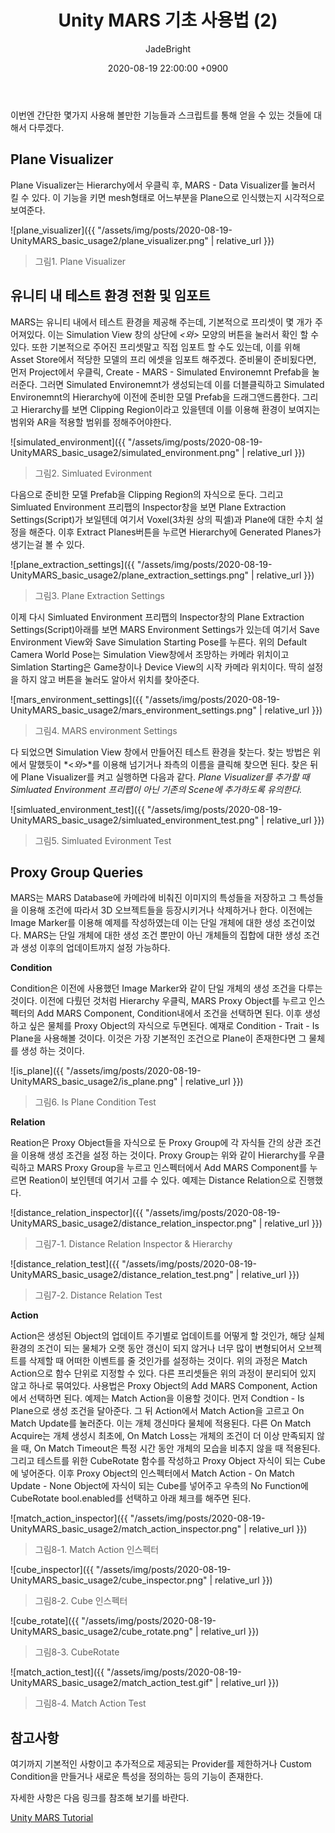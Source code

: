 ﻿---
title: Unity MARS 기초 사용법 (2)
author: JadeBright
date: 2020-08-19 22:00:00 +0900
categories: [Unity&C#, AR&VR]
tags: [Unity MARS]
---

이번엔 간단한 몇가지 사용해 볼만한 기능들과 스크립트를 통해 얻을 수 있는 것들에 대해서 다루겠다.

## Plane Visualizer

Plane Visualizer는 Hierarchy에서 우클릭 후, MARS - Data Visualizer를 눌러서 킬 수 있다.
이 기능을 키면 mesh형태로 어느부분을 Plane으로 인식했는지 시각적으로 보여준다.

![plane_visualizer]({{ "/assets/img/posts/2020-08-19-UnityMARS_basic_usage2/plane_visualizer.png" | relative_url }})
> 그림1. Plane Visualizer

## 유니티 내 테스트 환경 전환 및 임포트

MARS는 유니티 내에서 테스트 환경을 제공해 주는데, 기본적으로 프리셋이 몇 개가 주어져있다.
이는 Simulation View 창의 상단에 *<*와*>* 모양의 버튼을 눌러서 확인 할 수 있다.
또한 기본적으로 주어진 프리셋말고 직접 임포트 할 수도 있는데, 이를 위해 Asset Store에서 적당한 모델의 프리 에셋을 임포트 해주겠다.
준비물이 준비됬다면, 먼저 Project에서 우클릭, Create - MARS - Simulated Environemnt Prefab을 눌러준다.
그러면 Simulated Environemnt가 생성되는데 이를 더블클릭하고 Simulated Environemnt의 Hierarchy에 이전에 준비한 모델 Prefab을 드래그앤드롭한다.
그리고 Hierarchy를 보면 Clipping Region이라고 있을텐데 이를 이용해 환경이 보여지는 범위와 AR을 적용할 범위를 정해주어야한다.

![simulated_environment]({{ "/assets/img/posts/2020-08-19-UnityMARS_basic_usage2/simulated_environment.png" | relative_url }})
> 그림2. Simluated Evironment

다음으로 준비한 모델 Prefab을 Clipping Region의 자식으로 둔다. 그리고 Simluated Environment 프리팹의 Inspector창을 보면 Plane Extraction Settings(Script)가 보일텐데 여기서 Voxel(3차원 상의 픽셀)과 Plane에 대한 수치 설정을 해준다.
이후 Extract Planes버튼을 누르면 Hierarchy에 Generated Planes가 생기는걸 볼 수 있다. 

![plane_extraction_settings]({{ "/assets/img/posts/2020-08-19-UnityMARS_basic_usage2/plane_extraction_settings.png" | relative_url }})
> 그림3. Plane Extraction Settings

이제 다시  Simluated Environment 프리팹의 Inspector창의 Plane Extraction Settings(Script)아래를 보면 MARS Environment Settings가 있는데 여기서 Save Environment View와 Save Simulation Starting Pose를 누른다.
위의 Default Camera World Pose는 Simulation View창에서 조망하는 카메라 위치이고 Simlation Starting은 Game창이나 Device View의 시작 카메라 위치이다. 딱히 설정을 하지 않고 버튼을 눌러도 알아서 위치를 찾아준다.

![mars_environment_settings]({{ "/assets/img/posts/2020-08-19-UnityMARS_basic_usage2/mars_environment_settings.png" | relative_url }})
> 그림4. MARS environment Settings

다 되었으면 Simulation View 창에서 만들어진 테스트 환경을 찾는다. 찾는 방법은 위에서 말했듯이 *<*와*>*를 이용해 넘기거나 좌측의 이름을 클릭해 찾으면 된다. 찾은 뒤에 Plane Visualizer를 켜고 실행하면 다음과 같다.
*Plane Visualizer를 추가할 때 Simluated Environment 프리팹이 아닌 기존의 Scene에 추가하도록 유의한다.*

![simluated_environment_test]({{ "/assets/img/posts/2020-08-19-UnityMARS_basic_usage2/simluated_environment_test.png" | relative_url }})
> 그림5. Simluated Evironment Test

## Proxy Group Queries

MARS는 MARS Database에 카메라에 비춰진 이미지의 특성들을 저장하고 그 특성들을 이용해 조건에 따라서 3D 오브젝트들을 등장시키거나 삭제하거나 한다.
이전에는 Image Marker를 이용해 예제를 작성하였는데 이는 단일 개체에 대한 생성 조건이었다. MARS는 단일 개체에 대한 생성 조건 뿐만이 아닌 개체들의 집합에 대한 생성 조건과 생성 이후의 업데이트까지 설정 가능하다.

**Condition**

Condition은 이전에 사용했던 Image Marker와 같이 단일 개체의 생성 조건을 다루는 것이다. 이전에 다뤘던 것처럼 Hierarchy 우클릭, MARS Proxy Object를 누르고 인스펙터의 Add MARS Component, Condition내에서 조건을 선택하면 된다.
이후 생성하고 싶은 물체를 Proxy Object의 자식으로 두면된다.
예재로 Condition - Trait - Is Plane을 사용해볼 것이다. 이것은 가장 기본적인 조건으로 Plane이 존재한다면 그 물체를 생성 하는 것이다.

![is_plane]({{ "/assets/img/posts/2020-08-19-UnityMARS_basic_usage2/is_plane.png" | relative_url }})
> 그림6. Is Plane Condition Test

**Relation**

Reation은 Proxy Object들을 자식으로 둔 Proxy Group에 각 자식들 간의 상관 조건을 이용해 생성 조건을 설정 하는 것이다. Proxy Group는 위와 같이 Hierarchy를 우클릭하고 MARS Proxy Group을 누르고 인스펙터에서 Add MARS Component를 누르면 Reation이 보인텐데 여기서 고를 수 있다.
예제는 Distance Relation으로 진행했다.

![distance_relation_inspector]({{ "/assets/img/posts/2020-08-19-UnityMARS_basic_usage2/distance_relation_inspector.png" | relative_url }})
> 그림7-1. Distance Relation Inspector & Hierarchy

![distance_relation_test]({{ "/assets/img/posts/2020-08-19-UnityMARS_basic_usage2/distance_relation_test.png" | relative_url }})
> 그림7-2. Distance Relation Test

**Action**

Action은 생성된 Object의 업데이트 주기별로 업데이트를 어떻게 할 것인가, 해당 실체 환경의 조건이 되는 물체가 오랫 동안 갱신이 되지 않거나 너무 많이 변형되어서 오브젝트를 삭제할 때 어떠한 이벤트를 줄 것인가를 설정하는 것이다.
위의 과정은 Match Action으로 함수 단위로 지정할 수 있다. 다른 프리셋들은 위의 과정이 분리되어 있지 않고 하나로 묶여있다. 사용법은 Proxy Object의  Add MARS Component, Action에서 선택하면 된다.
예제는 Match Action을 이용할 것이다. 먼저 Condtion - Is Plane으로 생성 조건을 달아준다. 그 뒤 Action에서 Match Action을 고르고 On Match Update를 눌러준다. 이는 개체 갱신마다 물체에 적용된다. 다른 On Match Acquire는 개체 생성시 최초에, On Match Loss는 개체의 조건이 더 이상 만족되지 않을 때, On Match Timeout은 특정 시간 동안 개체의 모습을 비추지 않을 때 적용된다.
그리고 테스트를 위한 CubeRotate 함수를 작성하고 Proxy Object 자식이 되는 Cube에 넣어준다. 이후 Proxy Object의 인스펙터에서 Match Action - On Match Update - None Object에 자식이 되는 Cube를 넣어주고 우측의 No Function에 CubeRotate bool.enabled를 선택하고 아래 체크를 해주면 된다.

![match_action_inspector]({{ "/assets/img/posts/2020-08-19-UnityMARS_basic_usage2/match_action_inspector.png" | relative_url }})
> 그림8-1. Match Action 인스펙터

![cube_inspector]({{ "/assets/img/posts/2020-08-19-UnityMARS_basic_usage2/cube_inspector.png" | relative_url }})
> 그림8-2. Cube 인스펙터

![cube_rotate]({{ "/assets/img/posts/2020-08-19-UnityMARS_basic_usage2/cube_rotate.png" | relative_url }})
> 그림8-3. CubeRotate

![match_action_test]({{ "/assets/img/posts/2020-08-19-UnityMARS_basic_usage2/match_action_test.gif" | relative_url }})
> 그림8-4. Match Action Test

## 참고사항

여기까지 기본적인 사항이고 추가적으로 제공되는 Provider를 제한하거나 Custom Condition을 만들거나 새로운 특성을 정의하는 등의 기능이 존재한다.

자세한 사항은 다음 링크를 참조해 보기를 바란다.

[Unity MARS Tutorial](https://docs.unity3d.com/Packages/com.unity.mars@1.0/manual/index.html)